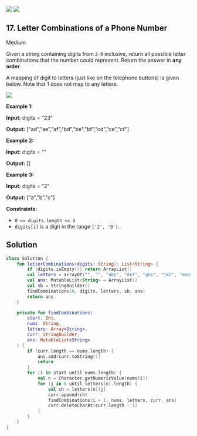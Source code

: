 [![](https://img.shields.io/github/stars/javadev/LeetCode-in-All?label=Stars&style=flat-square)](https://github.com/javadev/LeetCode-in-All)
[![](https://img.shields.io/github/forks/javadev/LeetCode-in-All?label=Fork%20me%20on%20GitHub%20&style=flat-square)](https://github.com/javadev/LeetCode-in-All/fork)

## 17\. Letter Combinations of a Phone Number

Medium

Given a string containing digits from `2-9` inclusive, return all possible letter combinations that the number could represent. Return the answer in **any order**.

A mapping of digit to letters (just like on the telephone buttons) is given below. Note that 1 does not map to any letters.

![](https://upload.wikimedia.org/wikipedia/commons/thumb/7/73/Telephone-keypad2.svg/200px-Telephone-keypad2.svg.png)

**Example 1:**

**Input:** digits = "23"

**Output:** ["ad","ae","af","bd","be","bf","cd","ce","cf"] 

**Example 2:**

**Input:** digits = ""

**Output:** [] 

**Example 3:**

**Input:** digits = "2"

**Output:** ["a","b","c"] 

**Constraints:**

*   `0 <= digits.length <= 4`
*   `digits[i]` is a digit in the range `['2', '9']`.

## Solution

```kotlin
class Solution {
    fun letterCombinations(digits: String): List<String> {
        if (digits.isEmpty()) return ArrayList()
        val letters = arrayOf("", "", "abc", "def", "ghi", "jkl", "mno", "pqrs", "tuv", "wxyz")
        val ans: MutableList<String> = ArrayList()
        val sb = StringBuilder()
        findCombinations(0, digits, letters, sb, ans)
        return ans
    }

    private fun findCombinations(
        start: Int,
        nums: String,
        letters: Array<String>,
        curr: StringBuilder,
        ans: MutableList<String>
    ) {
        if (curr.length == nums.length) {
            ans.add(curr.toString())
            return
        }
        for (i in start until nums.length) {
            val n = Character.getNumericValue(nums[i])
            for (j in 0 until letters[n].length) {
                val ch = letters[n][j]
                curr.append(ch)
                findCombinations(i + 1, nums, letters, curr, ans)
                curr.deleteCharAt(curr.length - 1)
            }
        }
    }
}
```